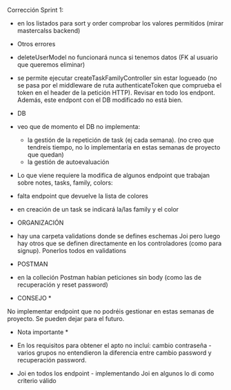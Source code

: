 Corrección Sprint 1:

* en los listados para sort y order comprobar los valores permitidos (mirar mastercalss backend)

* Otros errores

- deleteUserModel no funcionará nunca si tenemos datos (FK al usuario que queremos eliminar)

- se permite ejecutar createTaskFamilyController sin estar logueado (no se pasa por el middleware de ruta authenticateToken que comprueba el token en el header de la petición HTTP). Revisar en todo los endpont. Además, este endpont con el DB modificado no está bien.

* DB

- veo que de momento el DB no implementa:
  - la gestión de la repetición de task (ej cada semana). (no creo que tendreis tiempo, no lo implementaría en estas semanas de proyecto que quedan)
  - la gestión de autoevaluación


- Lo que viene requiere la modifica de algunos endpoint que trabajan sobre notes, tasks, family, colors:
 

- falta endpoint que devuelve la lista de colores
- en creación de un task se indicará la/las family y el color

* ORGANIZACIÓN

- hay una carpeta validations donde se defines eschemas Joi pero luego hay otros que se definen directamente en los controladores (como para signup). Ponerlos todos en validations

* POSTMAN

- en la colleción Postman habían peticiones sin body (como las de recuperación y reset password)

* CONSEJO \*

No implementar endpoint que no podréis gestionar en estas semanas de proyecto. Se pueden dejar para el futuro.

* Nota importante \*

* En los requisitos para obtener el apto no incluí:
  cambio contraseña - varios grupos no entendieron la diferencia entre cambio password y recuperación password.
* Joi en todos los endpoint - implementando Joi en algunos lo di como criterio válido
